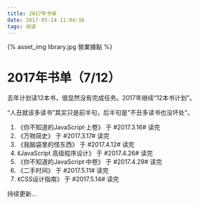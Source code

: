 ```yaml
---
title: 2017年书单
date: 2017-05-14 11:04:16
tags: 阅读
---
```


{% asset_img library.jpg 營業據點 %}
# 2017年书单（7/12）

去年计划读12本书，很显然没有完成任务。2017年继续“12本书计划”。

“人丑就该多读书”其实只是前半句，后半句是“不丑多读书也没坏处”。

<!-- more -->

1. 《你不知道的JavaScript·上卷》 于 #2017.3.16# 读完
2. 《万物简史》 于 #2017.3.17# 读完
3. 《我脑袋里的怪东西》 于 #2017.4.12# 读完
4. 《JavaScript 高级程序设计》 于 #2017.4.26# 读完
5. 《你不知道的JavaScript·中卷》 于 #2017.4.29# 读完
6. 《二手时间》 于 #2017.5.11# 读完
7. 《CSS设计指南》 于 #2017.5.14# 读完

持续更新...
